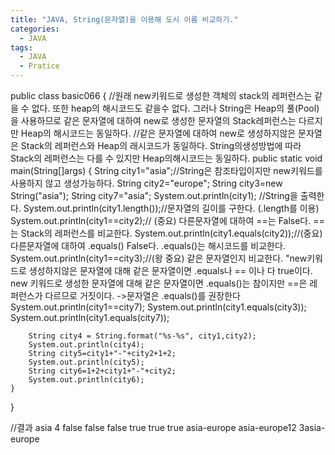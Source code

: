 ```yaml
---
title: "JAVA, String(문자열)을 이용해 도시 이름 비교하기."
categories:
  - JAVA
tags:
  - JAVA
  - Pratice
---
```


public class basic066 {
	//원래 new키워드로 생성한 객체의 stack의 레퍼런스는 같을 수 없다. 또한 heap의 해시코드도 같을수 없다. 그러나 String은 Heap의 풀(Pool)을 사용하므로 같은 문자열에 대하여 new로 생성한 문자열의 Stack레퍼런스는 다르지만 Heap의 해시코드는 동일하다.
	//같은 문자열에 대하여 new로 생성하지않은 문자열은 Stack의 레퍼런스와 Heap의 래시코드가 동일하다. String의생성방법에 따라 Stack의 레퍼런스는 다를 수 있지만 Heap의해시코드는 동일하다.
	public static void main(String[]args) {
		String city1="asia";//String은 참조타입이지만 new키워드를 사용하지 않고 생성가능하다. 
		String city2="europe";
		String city3=new  String("asia");
		String city7="asia";
		System.out.println(city1); //String을 출력한다.
		System.out.println(city1.length());//문자열의 길이를 구한다. (.length를 이용)
		System.out.println(city1==city2);// (중요) 다른문자열에 대하여 ==는 False다. ==는 Stack의 레퍼런스를 비교한다.
		System.out.println(city1.equals(city2));//(중요) 다른문자열에 대하여 .equals() False다. .equals()는 해시코드를 비교한다.
		System.out.println(city1==city3);//(왕 중요) 같은 문자열인지 비교한다. "new키워드로 생성하지않은 문자열에 대해 같은 문자열이면 .equals나 == 이나 다 true이다. new 키워드로 생성한 문자열에 대해 같은 문자열이면 .equals()는 참이지만 ==은 레퍼런스가 다르므로 거짓이다. ->문자열은 .equals()를 권장한다
		System.out.println(city1==city7);
		System.out.println(city1.equals(city3));
		System.out.println(city1.equals(city7));
		
		String city4 = String.format("%s-%s", city1,city2);
		System.out.println(city4);
		String city5=city1+"-"+city2+1+2;
		System.out.println(city5);
		String city6=1+2+city1+"-"+city2;
		System.out.println(city6);
	}
}

//결과
asia
4
false
false
false
true
true
true
asia-europe
asia-europe12
3asia-europe